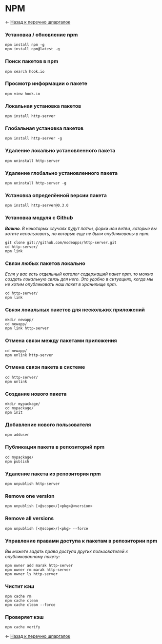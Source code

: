 # NPM

← [Назад к перечню шпаргалок][back]

### Установка / обновление npm

    npm install npm -g
    npm install npm@latest -g

### Поиск пакетов в npm

    npm search hook.io

### Просмотр информации о пакете

    npm view hook.io

### Локальная установка пакетов

    npm install http-server

### Глобальная установка пакетов

    npm install http-server -g

### Удаление локально установленного пакета

    npm uninstall http-server

### Удаление глобально установленного пакета

    npm uninstall http-server -g

### Установка определённой версии пакета

    npm install http-server@0.3.0

### Установка модуля с Github

***Важно**. В некоторых случаях будут патчи, форки или ветви, которые вы хотите использовать, но которые еще не были
опубликованы в npm.*

    git clone git://github.com/nodeapps/http-server.git
    cd http-server/
    npm link

### Связи любых пакетов локально

*Если у вас есть отдельный каталог содержащий пакет npm, то можно создать локальную связь для него. Это удобно в
ситуациях, когда мы не хотим опубликовать наш пакет в хранилище npm.*

    cd http-server/
    npm link

### Связи локальных пакетов для нескольких приложений

    mkdir newapp/
    cd newapp/
    npm link http-server

### Отмена связи между пакетами приложения

    cd newapp/
    npm unlink http-server

### Отмена связи пакета в системе

    cd http-server/
    npm unlink

### Создание нового пакета

    mkdir mypackage/
    cd mypackage/
    npm init

### Добавление нового пользователя

    npm adduser

### Публикация пакета в репозиторий npm

    cd mypackage/
    npm publish

### Удаление пакета из репозитория npm

    npm unpublish http-server

### Remove one version

	npm unpublish [<@scope>/]<pkg>@<version>

### Remove all versions

	npm unpublish [<@scope>/]<pkg> --force

### Управление правами доступа к пакетам в репозитории npm

*Вы можете задать права доступа других пользователей к опубликованному пакету:*

    npm owner add marak http-server
    npm owner rm marak http-server
    npm owner ls http-server

### Чистит кэш

    npm cache rm
    npm cache clean
    npm cache clean --force

### Проверяет кэш

    npm cache verify

← [Назад к перечню шпаргалок][back]

[back]: <../.> "Назад к перечню шпаргалок"
